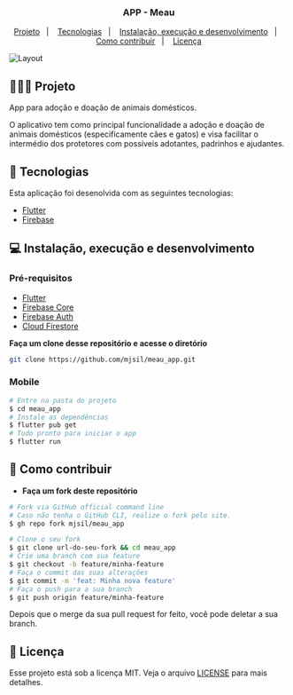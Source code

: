 <h3 align="center">
   APP - Meau
</h3>

<p align="center">
  <a href="#-projeto">Projeto</a>&nbsp;&nbsp;&nbsp;|&nbsp;&nbsp;&nbsp;
  <a href="#-tecnologias">Tecnologias</a>&nbsp;&nbsp;&nbsp;|&nbsp;&nbsp;&nbsp;
  <a href="#-instalação-execução-e-desenvolvimento">Instalação, execução e desenvolvimento</a>&nbsp;&nbsp;&nbsp;|&nbsp;&nbsp;&nbsp;
  <a href="#-como-contribuir">Como contribuir</a>&nbsp;&nbsp;&nbsp;|&nbsp;&nbsp;&nbsp;
  <a href="#-licença">Licença</a>
</p>

<img alt="Layout" src="https://user-images.githubusercontent.com/42494117/206493844-fe66b728-a12c-4e7f-939e-89dba40e961f.png">

## 👨🏻‍💻 Projeto

App para adoção e doação de animais domésticos.

O aplicativo tem como principal funcionalidade a adoção e doação de animais domésticos (especificamente cães e gatos) e visa facilitar o intermédio dos protetores com possíveis adotantes, padrinhos e ajudantes.

## 🚀 Tecnologias

Esta aplicação foi desenolvida com as seguintes tecnologias:

- [Flutter](https://flutter.dev/)
- [Firebase](https://firebase.google.com/)

## 💻 Instalação, execução e desenvolvimento

### Pré-requisitos

- [Flutter](https://flutter.dev/)
- [Firebase Core](https://firebase.google.com/)
- [Firebase Auth](https://firebase.google.com/)
- [Cloud Firestore](https://firebase.google.com/)

**Faça um clone desse repositório e acesse o diretório**

```bash
git clone https://github.com/mjsil/meau_app.git
```

### Mobile

```bash
# Entre na pasta do projeto
$ cd meau_app
# Instale as dependências
$ flutter pub get
# Tudo pronto para iniciar o app
$ flutter run
```

## 🤔 Como contribuir

- **Faça um fork deste repositório**

```bash
# Fork via GitHub official command line
# Caso não tenha o GitHub CLI, realize o fork pelo site.
$ gh repo fork mjsil/meau_app
```

```bash
# Clone o seu fork
$ git clone url-do-seu-fork && cd meau_app
# Crie uma branch com sua feature
$ git checkout -b feature/minha-feature
# Faça o commit das suas alterações
$ git commit -m 'feat: Minha nova feature'
# Faça o push para a sua branch
$ git push origin feature/minha-feature
```

Depois que o merge da sua pull request for feito, você pode deletar a sua branch.

## 📝 Licença

Esse projeto está sob a licença MIT. Veja o arquivo [LICENSE](LICENSE) para mais detalhes.


